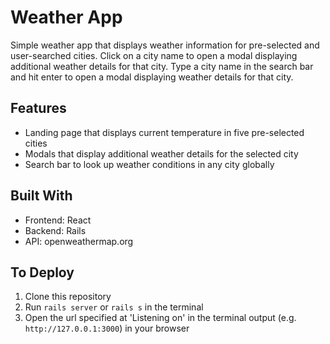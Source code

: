 # Weather App

Simple weather app that displays weather information for pre-selected and user-searched cities. Click on a city name to open a modal displaying additional weather details for that city. Type a city name in the search bar and hit enter to open a modal displaying weather details for that city. 

## Features
 * Landing page that displays current temperature in five pre-selected cities
 * Modals that display additional weather details for the selected city
 * Search bar to look up weather conditions in any city globally

## Built With
 * Frontend: React
 * Backend: Rails
 * API: openweathermap.org

## To Deploy
 1. Clone this repository
 2. Run `rails server` or `rails s` in the terminal
 3. Open the url specified at 'Listening on' in the terminal output (e.g. `http://127.0.0.1:3000`) in your browser